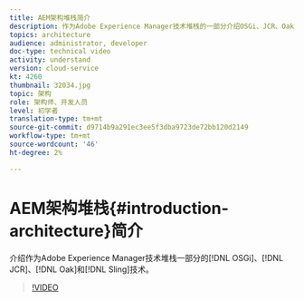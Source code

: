```yaml
---
title: AEM架构堆栈简介
description: 作为Adobe Experience Manager技术堆栈的一部分介绍OSGi、JCR、Oak和Sling的技术。
topics: architecture
audience: administrator, developer
doc-type: technical video
activity: understand
version: cloud-service
kt: 4260
thumbnail: 32034.jpg
topic: 架构
role: 架构师、开发人员
level: 初学者
translation-type: tm+mt
source-git-commit: d9714b9a291ec3ee5f3dba9723de72bb120d2149
workflow-type: tm+mt
source-wordcount: '46'
ht-degree: 2%

---
```



# AEM架构堆栈{#introduction-architecture}简介

介绍作为Adobe Experience Manager技术堆栈一部分的[!DNL OSGi]、[!DNL JCR]、[!DNL Oak]和[!DNL Sling]技术。

>[!VIDEO](https://video.tv.adobe.com/v/32034/?quality=12&learn=on)